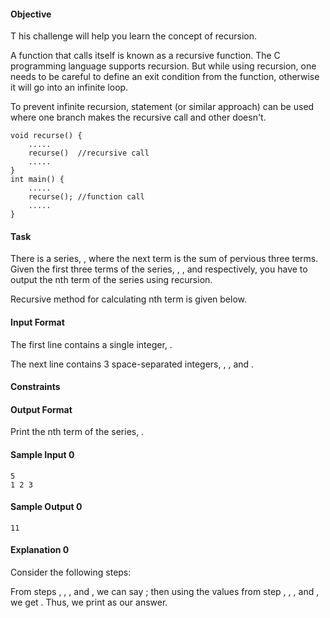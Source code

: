 #### Objective
T
his challenge will help you learn the concept of recursion.

A function that calls itself is known as a recursive function. The C programming language supports recursion. But while using recursion, one needs to be careful to define an exit condition from the function, otherwise it will go into an infinite loop.

To prevent infinite recursion,  statement (or similar approach) can be used where one branch makes the recursive call and other doesn't.

```
void recurse() {
    .....
    recurse()  //recursive call
    .....
}
int main() {
    .....
    recurse(); //function call
    .....
}
```

#### Task

There is a series, , where the next term is the sum of pervious three terms. Given the first three terms of the series, , , and  respectively, you have to output the nth term of the series using recursion.

Recursive method for calculating nth term is given below.

#### Input Format

The first line contains a single integer, .

The next line contains 3 space-separated integers, , , and .

#### Constraints

#### Output Format

Print the nth term of the series, .

#### Sample Input 0

```
5
1 2 3
```

#### Sample Output 0

```
11
```

#### Explanation 0

Consider the following steps:

From steps , , , and , we can say ; then using the values from step , , , and , we get . Thus, we print  as our answer.